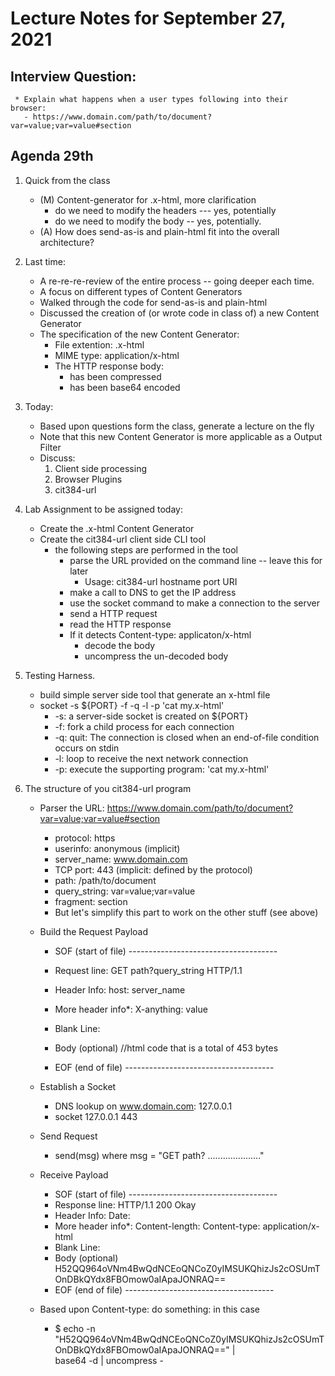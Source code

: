 # Lecture Notes for September 27, 2021

## Interview Question:
     * Explain what happens when a user types following into their browser:
       - https://www.domain.com/path/to/document?var=value;var=value#section


## Agenda 29th
  1. Quick from the class
     - (M) Content-generator for .x-html, more clarification
       - do we need to modify the headers --- yes, potentially
       - do we need to modify the body -- yes, potentially.
     - (A) How does send-as-is and plain-html fit into the overall architecture?



  1. Last time:
     - A re-re-re-review of the entire process -- going deeper each time.
     - A focus on different types of Content Generators
     - Walked through the code for send-as-is and plain-html
     - Discussed the creation of (or wrote code in class of) a new Content Generator
     - The specification of the new Content Generator:
       - File extention: .x-html
       - MIME type: application/x-html
       - The HTTP response body:
         - has been compressed
         - has been base64 encoded

  1. Today:
     - Based upon questions form the class, generate a lecture on the fly
     - Note that this new Content Generator is more applicable as a Output Filter
     - Discuss:
       1. Client side processing
       1. Browser Plugins
       1. cit384-url

  1. Lab Assignment to be assigned today:
     - Create the .x-html Content Generator
     - Create the cit384-url client side CLI tool
       - the following steps are performed in the tool
         * parse the URL provided on the command line -- leave this for later
           - Usage: cit384-url  hostname port URI
         * make a call to DNS to get the IP address 
         * use the socket command to make a connection to the server
         * send a HTTP request
         * read the HTTP response
         * If it detects Content-type: applicaton/x-html
             - decode the body
             - uncompress the un-decoded body

  1. Testing Harness.
     - build simple server side tool that generate an x-html file 
     - socket -s ${PORT} -f -q -l -p 'cat my.x-html'
       -   -s: a server-side socket is created on ${PORT}
       -   -f: fork a child process for each connection
       -   -q: quit: The connection is closed when an end-of-file condition occurs on stdin
       -   -l: loop to receive the next network connection
       -   -p: execute the supporting program: 'cat my.x-html'


  1. The structure of you cit384-url program
     - Parser the URL: https://www.domain.com/path/to/document?var=value;var=value#section
       * protocol: https
       * userinfo: anonymous (implicit)
       * server_name: www.domain.com
       * TCP port: 443 (implicit: defined by the protocol)
       * path: /path/to/document
       * query_string: var=value;var=value  
       * fragment: section
       * But let's simplify this part to work on the other stuff (see above)

     - Build the Request Payload
       - SOF (start of file)   -------------------------------------
       - Request line:         GET path?query_string HTTP/1.1
       - Header Info:          host: server_name
       - More header info\*:   X-anything:  value
                               
       - Blank Line:
       - Body (optional)       //html code that is a total of 453 bytes
       - EOF (end of file)     -------------------------------------

     - Establish a Socket 
       - DNS lookup on www.domain.com: 127.0.0.1
       - socket 127.0.0.1 443

     - Send Request
       - send(msg)  where msg = "GET path? ....................."

     - Receive Payload
       - SOF (start of file)   -------------------------------------
       - Response line:        HTTP/1.1 200 Okay
       - Header Info:          Date:
       - More header info\*:   Content-length:
                               Content-type: application/x-html
       - Blank Line:
       - Body (optional)       H52QQ964oVNm4BwQdNCEoQNCoZ0yIMSUKQhizJs2cOSUmTOnDBkQYdx8FBOmow0aIApaJONRAQ==
       - EOF (end of file)     -------------------------------------

     
      - Based upon Content-type: do something: in this case
        - $ echo -n "H52QQ964oVNm4BwQdNCEoQNCoZ0yIMSUKQhizJs2cOSUmTOnDBkQYdx8FBOmow0aIApaJONRAQ==" | \
          base64 -d  | uncompress -


